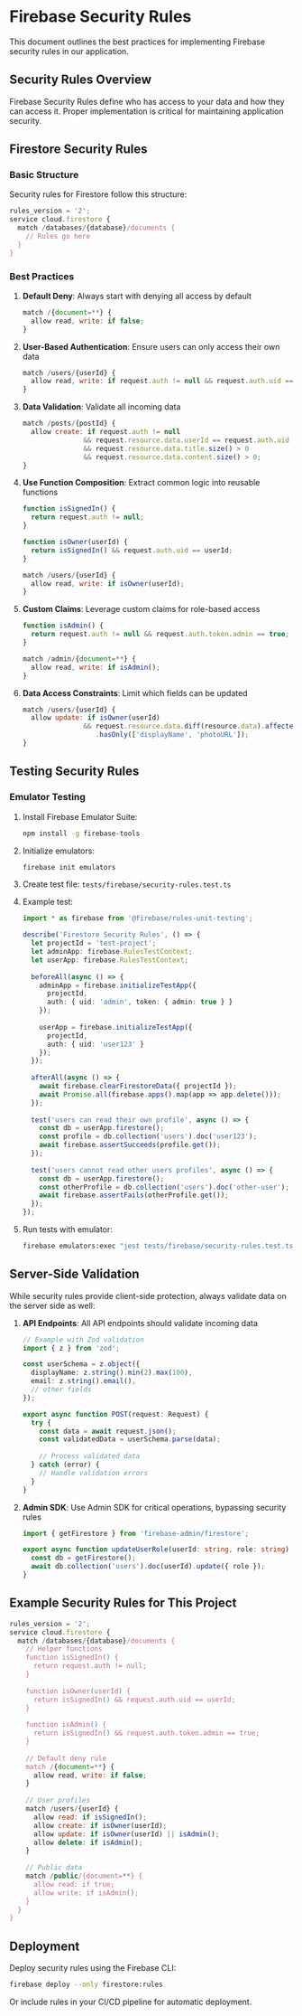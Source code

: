 # Firebase Security Rules

This document outlines the best practices for implementing Firebase security rules in our application.

## Security Rules Overview

Firebase Security Rules define who has access to your data and how they can access it. Proper implementation is critical for maintaining application security.

## Firestore Security Rules

### Basic Structure

Security rules for Firestore follow this structure:

```javascript
rules_version = '2';
service cloud.firestore {
  match /databases/{database}/documents {
    // Rules go here
  }
}
```

### Best Practices

1. **Default Deny**: Always start with denying all access by default
   ```javascript
   match /{document=**} {
     allow read, write: if false;
   }
   ```

2. **User-Based Authentication**: Ensure users can only access their own data
   ```javascript
   match /users/{userId} {
     allow read, write: if request.auth != null && request.auth.uid == userId;
   }
   ```

3. **Data Validation**: Validate all incoming data
   ```javascript
   match /posts/{postId} {
     allow create: if request.auth != null 
                  && request.resource.data.userId == request.auth.uid
                  && request.resource.data.title.size() > 0
                  && request.resource.data.content.size() > 0;
   }
   ```

4. **Use Function Composition**: Extract common logic into reusable functions
   ```javascript
   function isSignedIn() {
     return request.auth != null;
   }
   
   function isOwner(userId) {
     return isSignedIn() && request.auth.uid == userId;
   }
   
   match /users/{userId} {
     allow read, write: if isOwner(userId);
   }
   ```

5. **Custom Claims**: Leverage custom claims for role-based access
   ```javascript
   function isAdmin() {
     return request.auth != null && request.auth.token.admin == true;
   }
   
   match /admin/{document=**} {
     allow read, write: if isAdmin();
   }
   ```

6. **Data Access Constraints**: Limit which fields can be updated
   ```javascript
   match /users/{userId} {
     allow update: if isOwner(userId)
                  && request.resource.data.diff(resource.data).affectedKeys()
                     .hasOnly(['displayName', 'photoURL']);
   }
   ```

## Testing Security Rules

### Emulator Testing

1. Install Firebase Emulator Suite:
   ```bash
   npm install -g firebase-tools
   ```

2. Initialize emulators:
   ```bash
   firebase init emulators
   ```

3. Create test file: `tests/firebase/security-rules.test.ts`

4. Example test:
   ```typescript
   import * as firebase from '@firebase/rules-unit-testing';
   
   describe('Firestore Security Rules', () => {
     let projectId = 'test-project';
     let adminApp: firebase.RulesTestContext;
     let userApp: firebase.RulesTestContext;
     
     beforeAll(async () => {
       adminApp = firebase.initializeTestApp({
         projectId,
         auth: { uid: 'admin', token: { admin: true } }
       });
       
       userApp = firebase.initializeTestApp({
         projectId,
         auth: { uid: 'user123' }
       });
     });
     
     afterAll(async () => {
       await firebase.clearFirestoreData({ projectId });
       await Promise.all(firebase.apps().map(app => app.delete()));
     });
     
     test('users can read their own profile', async () => {
       const db = userApp.firestore();
       const profile = db.collection('users').doc('user123');
       await firebase.assertSucceeds(profile.get());
     });
     
     test('users cannot read other users profiles', async () => {
       const db = userApp.firestore();
       const otherProfile = db.collection('users').doc('other-user');
       await firebase.assertFails(otherProfile.get());
     });
   });
   ```

5. Run tests with emulator:
   ```bash
   firebase emulators:exec "jest tests/firebase/security-rules.test.ts"
   ```

## Server-Side Validation

While security rules provide client-side protection, always validate data on the server side as well:

1. **API Endpoints**: All API endpoints should validate incoming data
   ```typescript
   // Example with Zod validation
   import { z } from 'zod';
   
   const userSchema = z.object({
     displayName: z.string().min(2).max(100),
     email: z.string().email(),
     // other fields
   });
   
   export async function POST(request: Request) {
     try {
       const data = await request.json();
       const validatedData = userSchema.parse(data);
       
       // Process validated data
     } catch (error) {
       // Handle validation errors
     }
   }
   ```

2. **Admin SDK**: Use Admin SDK for critical operations, bypassing security rules
   ```typescript
   import { getFirestore } from 'firebase-admin/firestore';
   
   export async function updateUserRole(userId: string, role: string) {
     const db = getFirestore();
     await db.collection('users').doc(userId).update({ role });
   }
   ```

## Example Security Rules for This Project

```javascript
rules_version = '2';
service cloud.firestore {
  match /databases/{database}/documents {
    // Helper functions
    function isSignedIn() {
      return request.auth != null;
    }
    
    function isOwner(userId) {
      return isSignedIn() && request.auth.uid == userId;
    }
    
    function isAdmin() {
      return isSignedIn() && request.auth.token.admin == true;
    }
    
    // Default deny rule
    match /{document=**} {
      allow read, write: if false;
    }
    
    // User profiles
    match /users/{userId} {
      allow read: if isSignedIn();
      allow create: if isOwner(userId);
      allow update: if isOwner(userId) || isAdmin();
      allow delete: if isAdmin();
    }
    
    // Public data
    match /public/{document=**} {
      allow read: if true;
      allow write: if isAdmin();
    }
  }
}
```

## Deployment

Deploy security rules using the Firebase CLI:

```bash
firebase deploy --only firestore:rules
```

Or include rules in your CI/CD pipeline for automatic deployment. 
